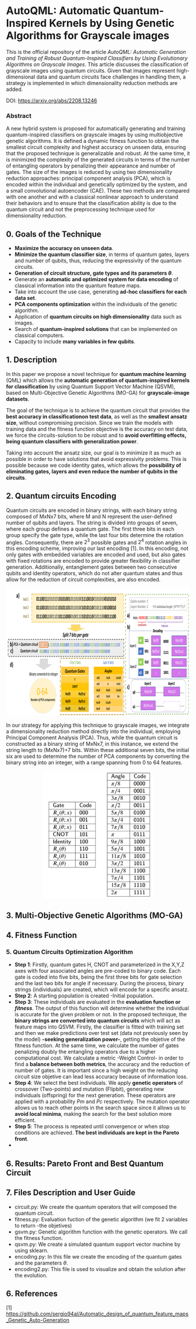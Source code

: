 # AutoQML: Automatic Quantum-Inspired Kernels by Using Genetic Algorithms for Grayscale images

This is the official repository of the article *AutoQML: Automatic Generation and Training of Robust Quantum-Inspired Classifiers by Using Evolutionary Algorithms on Grayscale Images*. This article discusses the classification of grayscale images using quantum circuits. Given that images represent high-dimensional data and quantum circuits face challenges in handling them, a strategy is implemented in which dimensionality reduction methods are added.

DOI: https://arxiv.org/abs/2208.13246


### Abstract

A new hybrid system is proposed for automatically generating and training quantum-inspired classifiers on grayscale images by using multiobjective genetic algorithms. It is defined a dynamic fitness function to obtain the smallest circuit complexity and highest accuracy on unseen data, ensuring that the proposed technique is generalizable and robust. At the same time, it is minimized the
complexity of the generated circuits in terms of the number of entangling operators by penalizing their appearance and number of gates. The size of the images is reduced by using two dimensionality reduction approaches: principal component analysis (PCA), which is encoded within the individual and genetically optimized by the system, and a small convolutional autoencoder (CAE). These two
methods are compared with one another and with a classical nonlinear approach to understand their behaviors and to ensure that the classification ability is due to the quantum circuit and not the preprocessing technique used for dimensionality reduction.

## 0. Goals of the Technique

* **Maximize the accuracy on unseen data**.
* **Minimize the quantum classifier size**, in terms of quantum gates, layers and number of qubits, thus, reducing the expressivity of the quantum circuits.
* **Generation of circuit structure, gate types and its parameters *θ***.
* Generate an **automatic and optimized system for data encoding** of classical information into the quantum feature maps.
* Take into account the use case, generating **ad-hoc classifiers for each data set**.
* **PCA components optimization** within the individuals of the genetic algorithm.
* Application of **quantum circuits on high dimensionality** data such as images.
* Search of **quantum-inspired solutions** that can be implemented on classical computers.
* Capacity to include **many variables in few qubits**.

## 1. Description

In this paper we propose a novel technique for **quantum machine learning** (QML) which allows the **automatic generation of quantum-inspired kernels for classification** by using Quantum Support Vector Machine (QSVM), based on Multi-Objective Genetic Algorithms (MO-GA) for **grayscale-image datasets**.

The goal of the technique is to achieve the quantum circuit that provides the **best accuracy in classificationon test data**, as well as the **smallest ansatz size**, without compromising precision. Since we train the models with training data and the fitness function objective is the accuracy on test data, we force the circuits-solution to be robust and to **avoid overfitting effects, being quantum classifiers with generalization power**. 

Taking into account the ansatz size, our goal is to minimize it as much as possible in order to have solutions that avoid expressivity problems. This is possible because we code identity gates, which allows the **possibility of eliminating gates, layers and even reduce the number of qubits in the circuits**.


## 2. Quantum circuits Encoding
Quantum circuits are encoded in binary strings, with each binary string composed of MxNx7 bits, where M and N represent the user-defined number of qubits and layers. The string is divided into groups of seven, where each group defines a quantum gate. The first three bits in each group specify the gate type, while the last four bits determine the rotation angles. Consequently, there are $2^3$ possible gates and $2^4$ rotation angles in this encoding scheme, improving our last encoding [1]. In this encoding, not only gates with embedded variables are encoded and used, but also gates with fixed rotations are encoded to provide greater flexibility in classifier generation. Additionally, entanglement gates between two consecutive qubits and identity operators, which do not alter quantum states and thus allow for the reduction of circuit complexities, are also encoded.

<p align="center">
  <img src="https://github.com/sergio94al/AutoQML-Quantum-Inspired-Kernels-by-Using-Genetic-Algorithms-for-Grayscale-images/blob/main/codes_2.png" width="750" height="350">
</p>

In our strategy for applying this technique to grayscale images, we integrate a dimensionality reduction method directly into the individual, employing Principal Component Analysis (PCA). Thus, while the quantum circuit is constructed as a binary string of MxNx7, in this instance, we extend the string length to (MxNx7)+7 bits. Within these additional seven bits, the initial six are used to determine the number of PCA components by converting the binary string into an integer, with a range spanning from 0 to 64 features.

<p align="center">
  <img src="https://github.com/sergio94al/AutoQML-Quantum-Inspired-Kernels-by-Using-Genetic-Algorithms-for-Grayscale-images/blob/main/genetic code.png" width="300" height="350">
</p>

## 3. Multi-Objective Genetic Algorithms (MO-GA)

## 4. Fitness Function


### 5. Quantum Circuits Optimization Algorithm

* **Step 1**: Firstly, quantum gates H, CNOT and parameterized in the X,Y,Z axes with four associated angles are pre-coded to binary code. Each gate is coded into five bits, being the first three bits for gate selection and the last two bits for angle if necessary. During the process, binary strings (individuals) are created, which will encode for a specific ansatz.
* **Step 2**: A starting population is created -Initial population.
* **Step 3**: These individuals are evaluated in the **evaluation function or *fitness***. The output of this function will determine whether the individual is accurate for the given problem or not. In the proposed technique, the **binary strings are converted into quantum circuits** which will act as feature maps into QSVM. Firstly, the classifier is fitted with training set and then we make predictions over test set (data not previously seen by the model) **-seeking generalization power-**, getting the objetive of the fitness function. At the same time, we calculate the number of gates penalizing doubly the entangling operators due to a higher computational cost. We calculate a metric -Weight Control- in order to find a **balance between both metrics**, the accuracy and the reduction of number of gates. It is important since a high weight on the reducing circuit size objetive can lead less accuracy because of information loss.
* **Step 4**: We select the best individuals. We apply **genetic operators** of crossover (Two-points) and mutation (Flipbit), generating new individuals (offspring) for the next generation. These operators are applied with a probability *Pm* and *Pc* respectively. The mutation operator allows us to reach other points in the search space since it allows us to **avoid local minima**, making the search for the best solution more efficient.
* **Step 5**: The process is repeated until convergence or when stop conditions are achieved. **The best individuals are kept in the Pareto front**.
* 
## 6. Results: Pareto Front and Best Quantum Circuit

## 7. Files Description and User Guide

* circuit.py: We create the quantum operators that will composed the quantum circuit.
* fitness.py: Evaluation fuction of the genetic algorithm (we fit 2 variables to return -the objetives)
* gsvm.py: Genetic algorithm function with the genetic operators. We call the fitness function.
* qsvm.py: We create a simulated quantum support vector machine by using sklearn.
* encoding.py: In this file we create the encoding of the quantum gates and the parameters *θ*.
* encoding2.py: This file is used to visualize and obtain the solution after the evolution.

## 6. References
[1] https://github.com/sergio94al/Automatic_design_of_quantum_feature_maps_Genetic_Auto-Generation

